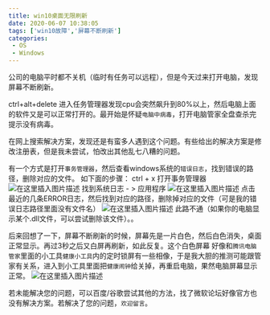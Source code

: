 ```yaml
---
title: win10桌面无限刷新
date: 2020-06-07 10:38:05
tags: ['win10故障','屏幕不断刷新']
categories: 
 - OS
 - Windows
---
```


公司的电脑平时都不关机（临时有任务可以远程），但是今天过来打开电脑，发现屏幕不断刷新。	

ctrl+alt+delete 进入任务管理器发现cpu会突然飙升到80%以上，然后电脑上面的软件又是可以正常打开的。最开始是怀疑`电脑中病毒`，打开电脑管家全盘查杀完提示没有病毒。

在网上搜索解决方案，发现还是有蛮多人遇到这个问题。有些给出的解决方案是修改注册表，但是我未尝试，怕改出其他乱七八糟的问题。

有一个方式是打开`事务管理器`，然后查看windows系统的`错误日志`，找到错误的路径，删除对应的文件。
如下面的步骤：
ctrl + x 打开事务管理器
![在这里插入图片描述](https://img-blog.csdnimg.cn/20200607102056401.png)
找到系统日志 - > 应用程序
![在这里插入图片描述](https://img-blog.csdnimg.cn/20200607102518957.png)
点击最近的几条ERROR日志，然后找到对应的路径，删除掉对应的文件（可是我的错误日志路径里面没有文件名）
![在这里插入图片描述](https://img-blog.csdnimg.cn/20200607102621154.png)
此路不通（如果你的电脑显示某个.dll文件，可以尝试删除该文件）。。

后来回想了一下，屏幕不断刷新的时候，屏幕先是一片白色，然后白色消失，桌面正常显示。再过3秒之后又白屏再刷新，如此反复。这个白色屏幕 好像和`腾讯电脑管家`里面的小工具`健康小工具`内的定时锁屏有一些相像，于是我大胆的推测可能跟管家有关系，进入到小工具里面把`健康闹钟`给关掉，再重启电脑，果然电脑屏幕显示正常。
![在这里插入图片描述](https://img-blog.csdnimg.cn/202006071034263.png)

若未能解决您的问题，可以百度/谷歌尝试其他的方法，找了微软论坛好像官方也没有解决方案。若解决了您的问题，`欢迎留言`。